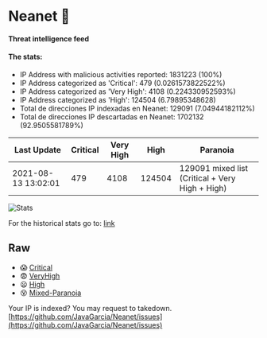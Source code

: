 # Neanet :hocho:
#### Threat intelligence feed
#### The stats:

- IP Address with malicious activities reported: 1831223 (100%)
- IP Address categorized as 'Critical':  479 (0.0261573822522%)
- IP Address categorized as 'Very High':  4108 (0.224330952593%)
- IP Address categorized as 'High':  124504 (6.79895348628)
- Total de direcciones IP indexadas en Neanet:  129091 (7.04944182112%)
- Total de direcciones IP descartadas en Neanet:  1702132 (92.9505581789%)

| Last Update | Critical | Very High | High | Paranoia |
| --- | --- | --- | --- | --- |
| 2021-08-13 13:02:01 | 479 | 4108 | 124504 | 129091 mixed list (Critical + Very High + High)|

![Stats](https://docs.google.com/spreadsheets/d/e/2PACX-1vSnaNMIXVabIpDJjufMlzH7poXnshF3mgd8Is1g9ytUEzVsP5my4Trn8f-xkoLLQ38xpL3HtmUexLo6/pubchart?oid=501124687&format=image)

For the historical stats go to: [link](/stats.csv)
## Raw
- :scream: [Critical](https://raw.githubusercontent.com/JavaGarcia/Neanet/master/blacklists/neanet_critical.txt)
- :fearful: [VeryHigh](https://raw.githubusercontent.com/JavaGarcia/Neanet/master/blacklists/neanet_veryHigh.txtt)
- :frowning: [High](https://raw.githubusercontent.com/JavaGarcia/Neanet/master/blacklists/neanet_high.txt)
- :dizzy_face: [Mixed-Paranoia](https://raw.githubusercontent.com/JavaGarcia/Neanet/master/blacklists/neanet_all.txt)


Your IP is indexed? You may request to takedown. [https://github.com/JavaGarcia/Neanet/issues](https://github.com/JavaGarcia/Neanet/issues)



















































































































































































































































































































































































































































































































































































































































































































































































































































































































































































































































































































































































































































































































































































































































































































































































































































































































































































































































































































































































































































































































































































































































































































































































































































































































































































































































































































































































































































































































































































































































































































































































































































































































































































































































































































































































































































































































































































































































































































































































































































































































































































































































































































































































































































































































































































































































































































































































































































































































































































































































































































































































































































































































































































































































































































































































































































































































































































































































































































































































































































































































































































































































































































































































































































































































































































































































































































































































































































































































































































































































































































































































































































































































































































































































































































































































































































































































































































































































































































































































































































































































































































































































































































































